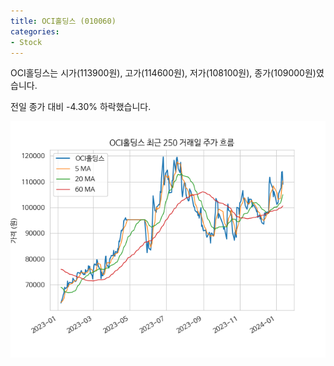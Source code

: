 ```yaml
---
title: OCI홀딩스 (010060)
categories:
- Stock
---
```


OCI홀딩스는 시가(113900원), 고가(114600원), 저가(108100원), 종가(109000원)였습니다.

전일 종가 대비 -4.30% 하락했습니다.

<!-- more -->

![010060](/assets/images/stock/010060.png)